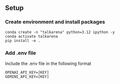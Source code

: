 ## Setup

### Create environment and install packages


```
conda create -n "talkarena" python=3.12 ipython -y
conda activate talkarena
pip install -e .
```

### Add .env file

Include the .env file in the following format

```
OPENAI_API_KEY=[KEY]
GEMINI_API_KEY=[KEY]
```
